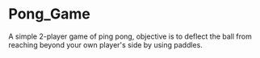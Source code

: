 # Pong_Game
A simple 2-player game of ping pong,  objective is to deflect the ball from reaching beyond your own player's side by using paddles.
